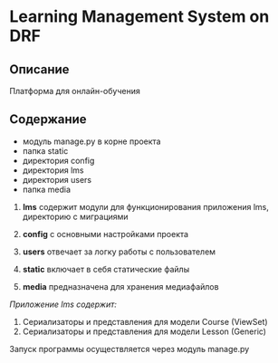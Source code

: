 # Learning Management System on DRF

## Описание

Платформа для онлайн-обучения

## Содержание

* модуль manage.py в корне проекта
* папка static
* директория config
* директория lms
* директория users
* папка media

1. **lms** содержит модули для функционирования приложения lms, директорию с миграциями

2. **config** с основными настройками проекта

3. **users** отвечает за логку работы с пользователем

4. **static** включает в себя статические файлы

5. **media** предназначена для хранения медиафайлов


*Приложение lms содержит:*
1. Сериализаторы и представления для модели Course (ViewSet)
2. Сериализаторы и представления для модели Lesson (Generic)


Запуск программы осуществляется через модуль manage.py